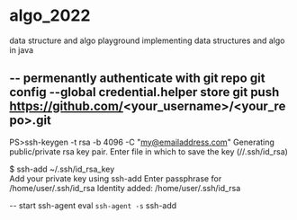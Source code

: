 # algo_2022
data structure and algo playground
implementing data structures and algo in java


--
permenantly authenticate with git repo
git config --global credential.helper store
git push https://github.com/<your_username>/<your_repo>.git
--
PS>ssh-keygen -t rsa -b 4096 -C "my@emailaddress.com"
Generating public/private rsa key pair.
Enter file in which to save the key (//.ssh/id_rsa)

$ ssh-add ~/.ssh/id_rsa_key  
Add your private key using ssh-add
Enter passphrase for /home/user/.ssh/id_rsa
Identity added: /home/user/.ssh/id_rsa

--
start ssh-agent
eval `ssh-agent -s`
ssh-add